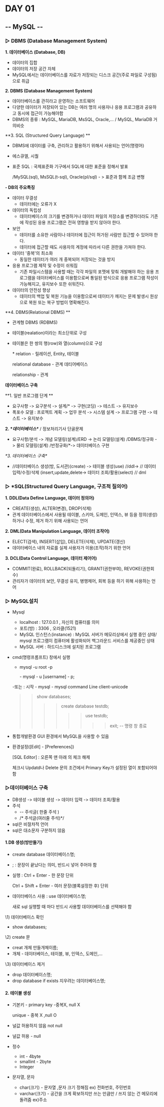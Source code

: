 # DAY 01

## -- MySQL --

### ▷ DBMS (Database Management System)

**1. 데이터베이스 (Database, DB)**

- 데이터의 집합
- 데이터의 저장 공간 자체
- MySQL에서는 데이터베이스를 자료가 저장되는 디스크 공간(주로 파일로 구성됨)으로 취급

**2. DBMS (Database Management System)**

- 데이터베이스를 관히라고 운영하는 소프트웨어
- 다양한 데이터가 저장되어 있는 DB는 여러 명의 사용자나 응용 프로그램과 공유하고 동시에 접근이 가능해야함
- DBMS의 종류 : MySQL, MariaDB, MsSQL, Oracle,... / MySQL, MariaDB 거의비슷

**3. SQL (Structured Query Language) **

- DBMS에 데이터를 구축, 관리하고 활용하기 위해서 사용되는 언어(명령어)

- 에스큐엘, 시퀄

- 표준 SQL : 국제표준화 기구에서 SQL에 대한 표준을 정해서 발표

  /MySQL(sql), MsSQL(t-sql), Oracle(pl/sql) - > 표준과 함께 조금 변형

**- DB의 주요특징**

- 데이터 무결성
  - 데이터에는 오류가 X
- 데이터의 독립성
  - 데이터베이스의 크기를 변경하거나 데이터 파일의 저장소를 변경하더라도 기존에 작성된 응용 프로그램은 전혀 영향을 받지 않아야 한다.
- 보안
  - 데이터를 소유한 사람이나 데이터에 접근이 허가된 사람만 접근할 수 있어야 한다.
  - 데이터에 접근할 때도 사용자의 계정에 따라서 다른 권한을 가져야 한다.
- 데이터 '중복'의 최소화
  - 동일한 데이터가 여러 개 중복되어 저장되는 것을 방지
- 응용 프로그램 제작 및 수정이 쉬워짐
  - 기존 파일시스템을 사용할 때는 각각 파일의 포맷에 맞춰 개발해야 하는 응용 프로그램을 데이터베이스를 이용함으로써 통일된 방식으로 응용 프로그램 작성이 가능해지고, 유지보수 또한 쉬워진다.
- 데이터의 안전성 향상
  - 데이터의 백업 및 복원 기능을 이용함으로써 데이터가 깨지는 문제 발생시 원상으로 복원 또는 복구 방법이 명확해진다.

**4. DBMS(Relational DBMS) **

- 관계형 DBMS (RDBMS)

- 테이블(realation)이라는 최소단위로 구성

- 테이블은 한 쌍의 행(row)와 열(column)으로 구성

  \* relation - 릴레이션, Entity, 테이블

  relational database - 관계 데티어베이스

  relationship - 관계

**데이터베이스 구축**

**1. 일반 프로그램 단계 **

- 요구사항 -> 요구분석 -> 설계/* -> 구현(코딩) -> 테스트 -> 유지보수
- 폭포수 모델 : 프로젝트 계획 -> 업무 분석 -> 시스템 설계 -> 프로그램 구현 -> 테스트 -> 유지보수

**2. \**데이터베이스\**** / 정보처리기사 단골문제

- 요구사항/분석 -> 개념 모델링(설계)/ERD -> 논리 모델링(설계) /DBMS/정규화 -> 물리 모델링(설계) /반정규화/*-> 데이터베이스 구현

**\**3. 데이터베이스 구축**\**

- //데이터베이스 생성(방, 도서관)(create) -> 테이블 생성(use) //ddl-> // 데이터 입력/수정/삭제 (insert,update,delete-> 데이터 조회/활용(select) // dml

### ▷ *SQL(Structured Query Language, 구조적 질의어)

**1. DDL(Data Define Language, 데이터 정의어)**

- CREATE(생성), ALTER(변경), DROP(삭제)
- 관계 데이터베이스에서 사용될 테이블, 스키마, 도메인, 인덱스, 뷰 등을 정의(생성)하거나 수정, 제거 하기 위해 사용되는 언어

**2. DML(Data Manipulation Language, 데이터 조작어)**

- ELECT(검색), INSERT(삽입), DELETE(삭제), UPDATE(갱신)
- 데이터베이스 내의 자료를 실제 사용자가 이용(조작)하기 위한 언어

**3. DCL(Data Control Language, 데이터 제어어)**

- COMMIT(완료), ROLLBACK(되돌리기), GRANT(권한부여), REVOKE(권한회수)
- 관리자가 데이터의 보안, 무결성 유지, 병행제어, 회복 등을 하기 위해 사용하는 언어

### ▷ MySQL설치

- Mysql

  - localhost : 127.0.0.1 , 자신의 컴퓨터를 의미
  - 포트(방) : 3306 , 오라클(1521)
  - MySQL 인스턴스(instance) : MySQL 서버가 메모리상에서 실행 중인 상태/ mysql 프로그램이 컴퓨터에 활성화되어 백그라운드 서비스를 제공중인 상태
  - MySQL 서버 : 하드디스크에 설치된 프로그램

- cmd(명령프롬프트) 창에서 실행

  - mysql -u root -p

    \- mysql - u [username] - p;

   -또는 : 시작 - mysql - mysql command Line client-unicode

  > > show databases;
  > >
  > > > > create database testdb;
  > > > >
  > > > > > > use testdb;
  > > > > > >
  > > > > > > > > exit; -- 명령 창 종료

- 통합개발환경 GUI 환경에서 MySQL을 사용할 수 있음

- 환경설정([Edit] - [Preferences])

  [SQL Editor] : 오른쪽 맨 아래 의 체크 해제

  체크시 Updatd나 Delete 문의 조건에서 Primary Key가 설정된 열이 포함되어야 함

### ▷데이터베이스 구축

- DB생성 -> 테이블 생성 -> 데이터 입력 -> 데이터 조회/활용
- 주석
  - -- 주석글( 한줄 주석 )
  - /* 주석글(여러줄 주석)*/
- sql은 비절차적 언어
- sql은 대소문자 구분하지 않음

#### 1.DB 생성(방만들기)

- create database 데이터베이스명;

- ; : 문장이 끝났다는 의미, 반드시 넣어 주어야 함

- 실행 : Ctrl + Enter - 한 문장 단위

   Ctrl + Shift + Enter - 여러 문장(블록설정한 후) 단위

- 데이터베이스 사용 : use 데이터베이스명;

   새로 sql 실행할 때 마다 반드시 사용할 데이터베이스를 선택해야 함

\1) 데이터베이스 확인

- show databases;

\2) create 문

- creat 개체 만들개체이름;
- 개체 - 데이터베이스, 테이블, 뷰, 인덱스, 도메인,...

\3) 데이터베이스 제거

- drop 데이터베이스명;
- drop database if exists 지우려는 데이터베이스명;

#### 2. 테이블 생성

- 기본키 - primary key -중복X, null X

  unique - 중복 X ,null O

- 널값 허용하지 않음 not null

- 널값 허용 - null

- 정수

  - int - 4byte
  - smallint - 2byte
  - Integer

- 문자열, 문자

  - char(크기) - 문자열 ,문자 크기 정해짐 ex) 전화번호, 주민번호
  - varchar(크기) - 공간을 크게 확보하지만 쓰는 만큼만 / 쓰지 않는 건 메모리에 돌려줌 ex)주소 

<details class="details-reset details-overlay details-overlay-dark" id="jumpto-line-details-dialog" style="box-sizing: border-box; display: block;"><summary data-hotkey="l" aria-label="Jump to line" role="button" style="box-sizing: border-box; display: list-item; cursor: pointer; list-style: none; transition: color 80ms cubic-bezier(0.33, 1, 0.68, 1) 0s, background-color, box-shadow, border-color;"></summary></details>

